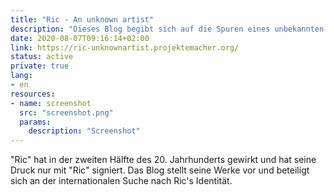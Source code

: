 ```yaml
---
title: "Ric - An unknown artist"
description: "Dieses Blog begibt sich auf die Spuren eines unbekannten Künstlers - Ric"
date: 2020-08-07T09:16:14+02:00
link: https://ric-unknownartist.projektemacher.org/
status: active
private: true
lang:
- en
resources:
- name: screenshot
  src: "screenshot.png"
  params:
    description: "Screenshot"
---
```

"Ric" hat in der zweiten Hälfte des 20. Jahrhunderts gewirkt und hat seine Druck nur mit "Ric" signiert. Das Blog stellt seine Werke vor und beteiligt sich an der internationalen Suche nach Ric's Identität.

